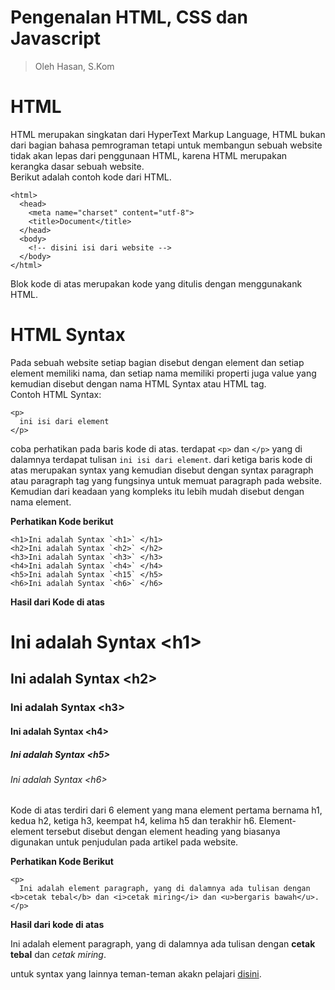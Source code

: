 # Pengenalan HTML, CSS dan Javascript
<blockquote>Oleh Hasan, S.Kom</blockquote>

# HTML
HTML merupakan singkatan dari HyperText Markup Language, HTML bukan dari bagian bahasa pemrograman tetapi untuk membangun sebuah website tidak akan lepas dari penggunaan HTML, karena HTML merupakan kerangka dasar sebuah website. <br>
Berikut adalah contoh kode dari HTML.
```
<html>
  <head>
    <meta name="charset" content="utf-8">
    <title>Document</title>
  </head>
  <body>
    <!-- disini isi dari website -->
  </body>
</html>
```
Blok kode di atas merupakan kode yang ditulis dengan menggunakank HTML.

# HTML Syntax
Pada sebuah website setiap bagian disebut dengan element dan setiap element memiliki nama, dan setiap nama memiliki properti juga value yang kemudian disebut dengan nama HTML Syntax atau HTML tag. <br>
Contoh HTML Syntax:
```
<p>
  ini isi dari element
</p>
```
coba perhatikan pada baris kode di atas. terdapat `<p>` dan `</p>` yang di dalamnya terdapat tulisan ```ini isi dari element```. dari ketiga baris kode di atas merupakan syntax yang kemudian disebut dengan syntax paragraph atau paragraph tag yang fungsinya untuk memuat paragraph pada website. Kemudian dari keadaan yang kompleks itu lebih mudah disebut dengan nama element. 

**Perhatikan Kode berikut**
```
<h1>Ini adalah Syntax `<h1>` </h1>
<h2>Ini adalah Syntax `<h2>` </h2>
<h3>Ini adalah Syntax `<h3>` </h3>
<h4>Ini adalah Syntax `<h4>` </h4>
<h5>Ini adalah Syntax `<h15` </h5>
<h6>Ini adalah Syntax `<h6>` </h6>
```

**Hasil dari Kode di atas**
<h1>Ini adalah Syntax &lt;h1&gt; </h1>
<h2>Ini adalah Syntax &lt;h2&gt; </h2>
<h3>Ini adalah Syntax &lt;h3&gt; </h3>
<h4>Ini adalah Syntax &lt;h4&gt; </h4>
<h5>Ini adalah Syntax &lt;h5&gt; </h5>
<h6>Ini adalah Syntax &lt;h6&gt; </h6>

Kode di atas terdiri dari 6 element yang mana element pertama bernama h1, kedua h2, ketiga h3, keempat h4, kelima h5 dan terakhir h6. Element-element tersebut disebut dengan element heading yang biasanya digunakan untuk penjudulan pada artikel pada website. 

**Perhatikan Kode Berikut**
```
<p>
  Ini adalah element paragraph, yang di dalamnya ada tulisan dengan <b>cetak tebal</b> dan <i>cetak miring</i> dan <u>bergaris bawah</u>. 
</p>
```

**Hasil dari kode di atas**
<p>
  Ini adalah element paragraph, yang di dalamnya ada tulisan dengan <b>cetak tebal</b> dan <i>cetak miring</i>. 
</p>

untuk syntax yang lainnya teman-teman akakn pelajari <a href="">disini</a>. 
